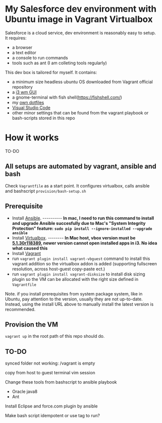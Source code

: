 # My Salesforce dev environment with Ubuntu image in Vagrant Virtualbox

Salesforce is a cloud service, dev environment is reasonably easy to setup. It requires:

- a browser
- a text editor
- a console to run commands
- tools such as ant (I am colleting tools regularly)

This dev box is tailored for myself. It contains:

- a minimum size headless ubuntu OS downloaded from Vagrant official repository
- a [i3 wm GUI](https://i3wm.org/)
- a gnome-terminal with fish shell(https://fishshell.com/)
- my [own dotfiles](https://github.com/Xixiao007/dotfiles-ubuntu-mac)
- [Visual Studio Code](https://code.visualstudio.com/)
- other minor settings that can be found from the vagrant playbook or bash-scripts stored in this repo

# How it works

TO-DO

## All setups are automated by vagrant, ansible and bash

Check `Vagrantfile` as a start point. It configures virtualbox, calls ansible and bashscript `provision/bash-setup.sh`

## Prerequisite
- Install [Ansible](http://docs.ansible.com/ansible/latest/intro_installation.html). ---------- **In mac, I need to run this command to install and upgrade Ansible succesfully due to Mac's "System Integrity Protection" feature: `sudo pip install --ignore-installed --upgrade ansible`**
- Install [Virtualbox](https://www.virtualbox.org/wiki/Downloads). -------- **In Mac host, vbox version must be [5.1.30r118389](https://download.virtualbox.org/virtualbox/5.1.30/VirtualBox-5.1.30-118389-OSX.dmg), newer version cannot open installed apps in i3. No idea what caused this**
- Install [Vagrant](https://www.vagrantup.com/downloads.html)
- run `vagrant plugin install vagrant-vbguest` command to install this vagrant addition so the virtualbox addon is added (supporting fullscreen resolution, across host-guest copy-paste ect.)
- run `vagrant plugin install vagrant-disksize` to install disk sizing plugin so the VM can be allocated with the right size defined in `Vagrantfile`

Note. if you install prerequisites from system package system, like in Ubuntu, pay attention to the version, usually they are not up-to-date. Instead, using the install URL above to manually install the latest version is recommended.

## Provision the VM

`vagrant up` in the root path of this repo should do.

## TO-DO

synced folder not working: /vagrant is empty

copy from host to guest terminal vim session

Change these tools from bashscript to ansible playbook
- Oracle java8
- Ant

Install Eclipse and force.com plugin by ansible 

Make bash script idempotent or use tag to run?

